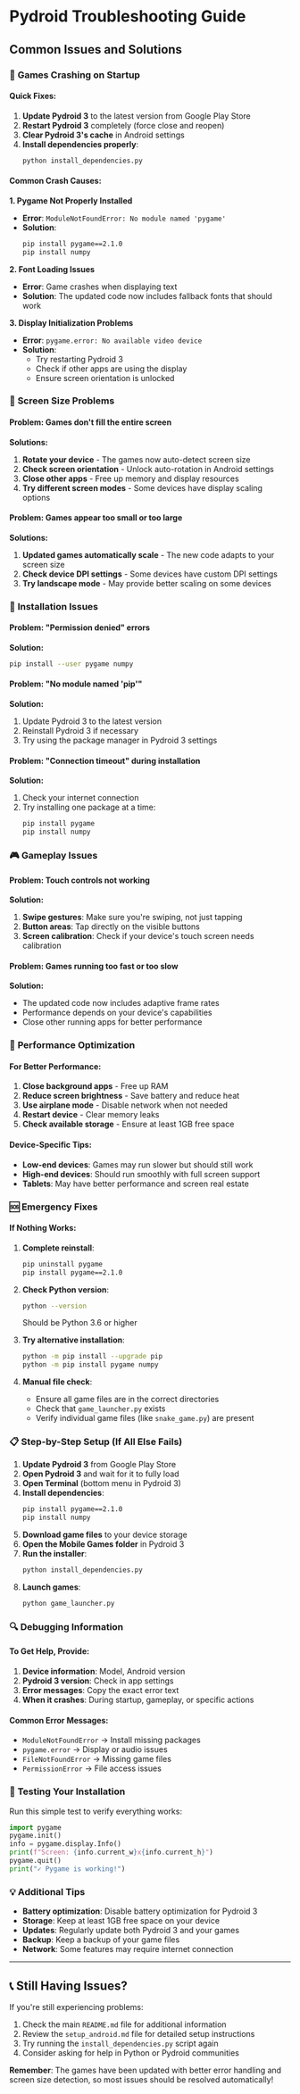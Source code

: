 # Pydroid Troubleshooting Guide

## Common Issues and Solutions

### 🚨 **Games Crashing on Startup**

#### Quick Fixes:
1. **Update Pydroid 3** to the latest version from Google Play Store
2. **Restart Pydroid 3** completely (force close and reopen)
3. **Clear Pydroid 3's cache** in Android settings
4. **Install dependencies properly**:
   ```bash
   python install_dependencies.py
   ```

#### Common Crash Causes:

**1. Pygame Not Properly Installed**
- **Error**: `ModuleNotFoundError: No module named 'pygame'`
- **Solution**: 
  ```bash
  pip install pygame==2.1.0
  pip install numpy
  ```

**2. Font Loading Issues**
- **Error**: Game crashes when displaying text
- **Solution**: The updated code now includes fallback fonts that should work

**3. Display Initialization Problems**
- **Error**: `pygame.error: No available video device`
- **Solution**: 
  - Try restarting Pydroid 3
  - Check if other apps are using the display
  - Ensure screen orientation is unlocked

### 📱 **Screen Size Problems**

#### **Problem**: Games don't fill the entire screen

**Solutions:**
1. **Rotate your device** - The games now auto-detect screen size
2. **Check screen orientation** - Unlock auto-rotation in Android settings
3. **Close other apps** - Free up memory and display resources
4. **Try different screen modes** - Some devices have display scaling options

#### **Problem**: Games appear too small or too large

**Solutions:**
1. **Updated games automatically scale** - The new code adapts to your screen size
2. **Check device DPI settings** - Some devices have custom DPI settings
3. **Try landscape mode** - May provide better scaling on some devices

### 🔧 **Installation Issues**

#### **Problem**: "Permission denied" errors
**Solution:**
```bash
pip install --user pygame numpy
```

#### **Problem**: "No module named 'pip'"
**Solution:**
1. Update Pydroid 3 to the latest version
2. Reinstall Pydroid 3 if necessary
3. Try using the package manager in Pydroid 3 settings

#### **Problem**: "Connection timeout" during installation
**Solution:**
1. Check your internet connection
2. Try installing one package at a time:
   ```bash
   pip install pygame
   pip install numpy
   ```

### 🎮 **Gameplay Issues**

#### **Problem**: Touch controls not working
**Solution:**
1. **Swipe gestures**: Make sure you're swiping, not just tapping
2. **Button areas**: Tap directly on the visible buttons
3. **Screen calibration**: Check if your device's touch screen needs calibration

#### **Problem**: Games running too fast or too slow
**Solution:**
- The updated code now includes adaptive frame rates
- Performance depends on your device's capabilities
- Close other running apps for better performance

### 🚀 **Performance Optimization**

#### **For Better Performance:**
1. **Close background apps** - Free up RAM
2. **Reduce screen brightness** - Save battery and reduce heat
3. **Use airplane mode** - Disable network when not needed
4. **Restart device** - Clear memory leaks
5. **Check available storage** - Ensure at least 1GB free space

#### **Device-Specific Tips:**
- **Low-end devices**: Games may run slower but should still work
- **High-end devices**: Should run smoothly with full screen support
- **Tablets**: May have better performance and screen real estate

### 🆘 **Emergency Fixes**

#### **If Nothing Works:**
1. **Complete reinstall**:
   ```bash
   pip uninstall pygame
   pip install pygame==2.1.0
   ```

2. **Check Python version**:
   ```bash
   python --version
   ```
   Should be Python 3.6 or higher

3. **Try alternative installation**:
   ```bash
   python -m pip install --upgrade pip
   python -m pip install pygame numpy
   ```

4. **Manual file check**:
   - Ensure all game files are in the correct directories
   - Check that `game_launcher.py` exists
   - Verify individual game files (like `snake_game.py`) are present

### 📋 **Step-by-Step Setup (If All Else Fails)**

1. **Update Pydroid 3** from Google Play Store
2. **Open Pydroid 3** and wait for it to fully load
3. **Open Terminal** (bottom menu in Pydroid 3)
4. **Install dependencies**:
   ```bash
   pip install pygame==2.1.0
   pip install numpy
   ```
5. **Download game files** to your device storage
6. **Open the Mobile Games folder** in Pydroid 3
7. **Run the installer**:
   ```bash
   python install_dependencies.py
   ```
8. **Launch games**:
   ```bash
   python game_launcher.py
   ```

### 🔍 **Debugging Information**

#### **To Get Help, Provide:**
1. **Device information**: Model, Android version
2. **Pydroid 3 version**: Check in app settings
3. **Error messages**: Copy the exact error text
4. **When it crashes**: During startup, gameplay, or specific actions

#### **Common Error Messages:**
- `ModuleNotFoundError` → Install missing packages
- `pygame.error` → Display or audio issues
- `FileNotFoundError` → Missing game files
- `PermissionError` → File access issues

### 🎯 **Testing Your Installation**

Run this simple test to verify everything works:
```python
import pygame
pygame.init()
info = pygame.display.Info()
print(f"Screen: {info.current_w}x{info.current_h}")
pygame.quit()
print("✓ Pygame is working!")
```

### 💡 **Additional Tips**

- **Battery optimization**: Disable battery optimization for Pydroid 3
- **Storage**: Keep at least 1GB free space on your device
- **Updates**: Regularly update both Pydroid 3 and your games
- **Backup**: Keep a backup of your game files
- **Network**: Some features may require internet connection

---

## 📞 **Still Having Issues?**

If you're still experiencing problems:
1. Check the main `README.md` file for additional information
2. Review the `setup_android.md` file for detailed setup instructions
3. Try running the `install_dependencies.py` script again
4. Consider asking for help in Python or Pydroid communities

**Remember**: The games have been updated with better error handling and screen size detection, so most issues should be resolved automatically!